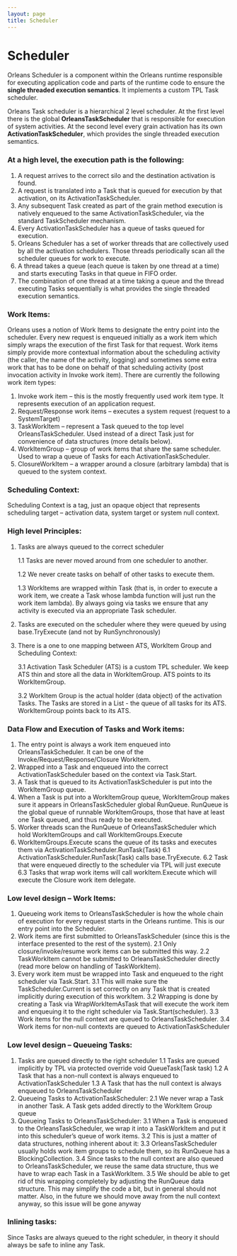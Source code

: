 ```yaml
---
layout: page
title: Scheduler
---
```


# Scheduler

Orleans Scheduler is a component within the Orleans runtime responsible for executing application code and parts of the runtime code to ensure the **single threaded execution semantics**. It implements a custom TPL Task scheduler.

Orleans Task scheduler is a hierarchical 2 level scheduler. 
At the first level there is the global **OrleansTaskScheduler** that is responsible for execution of system activities. 
At the second level every grain activation has its own **ActivationTaskScheduler**, which provides the single threaded execution semantics.

### At a high level, the execution path is the following:
1.	A request arrives to the correct silo and the destination activation is found.
2.	A request is translated into a Task that is queued for execution by that activation, on its ActivationTaskScheduler.
3.	Any subsequent Task created as part of the grain method execution is natively enqueued to the same ActivationTaskScheduler, via the standard TaskScheduler mechanism.
4.	Every ActivationTaskScheduler has a queue of tasks queued for execution.
5.	Orleans Scheduler has a set of worker threads that are collectively used by all the activation schedulers. Those threads periodically scan all the scheduler queues for work to execute. 
6.	A thread takes a queue (each queue is taken by one thread at a time) and starts executing Tasks in that queue in FIFO order.
7. The combination of one thread at a time taking a queue and the thread executing Tasks sequentially is what provides the single threaded execution semantics.

### Work Items:
Orleans uses a notion of Work Items to designate the entry point into the scheduler. Every new request is enqueued initially as a work item which simply wraps the execution of the first Task for that request. Work items simply provide more contextual information about the scheduling activity (the caller, the name of the activity, logging) and sometimes some extra work that has to be done on behalf of that scheduling activity (post invocation activity in Invoke work item).
There are currently the following work item types:
1.	Invoke work item – this is the mostly frequently used work item type. It represents execution of an application request. 
2.	Request/Response work items – executes a system request (request to a SystemTarget) 
3.	TaskWorkItem – represent a Task queued to the top level OrleansTaskScheduler. Used instead of a direct Task just for convenience of data structures (more details below).
4.	WorkItemGroup – group of work items that share the same scheduler. Used to wrap a queue of Tasks for each ActivationTaskScheduler.
5.	ClosureWorkItem – a wrapper around a closure (arbitrary lambda) that is queued to the system context.

### Scheduling Context:
Scheduling Context is a tag, just an opaque object that represents scheduling target – activation data, system target or system null context.


### High level Principles:
1.	Tasks are always queued to the correct scheduler

    1.1	Tasks are never moved around from one scheduler to another. 
    
    1.2	We never create tasks on behalf of other tasks to execute them.
    
    1.3	WorkItems are wrapped within Task (that is, in order to execute a work item, we create a Task whose lambda function will just run the work item lambda). By always going via tasks we ensure that any activity is executed via an appropriate Task scheduler.
    
2.	Tasks are executed on the scheduler where they were queued by using base.TryExecute (and not by RunSynchronously)
3.	There is a one to one mapping between ATS, WorkItem Group and Scheduling Context:

    3.1	Activation Task Scheduler (ATS) is a custom TPL scheduler. We keep ATS thin and store all the data in WorkItemGroup. ATS points to its WorkItemGroup.
    
    3.2	WorkItem Group is the actual holder (data object) of the activation Tasks. The Tasks are stored in a List<Task> - the queue of all tasks for its ATS. WorkItemGroup points back to its ATS.


### Data Flow and Execution of Tasks and Work items:
1.	The entry point is always a work item enqueued into OrleansTaskScheduler. It can be one of the Invoke/Request/Response/Closure WorkItem.
2.	Wrapped into a Task and enqueued into the correct ActivationTaskScheduler based on the context via Task.Start.
3.	A Task that is queued to its ActivationTaskScheduler is put into the WorkItemGroup queue.
4.	When a Task is put into a WorkItemGroup queue, WorkItemGroup makes sure it appears in OrleansTaskScheduler global RunQueue. RunQueue is the global queue of runnable WorkItemGroups, those that have at least one Task queued, and thus ready to be executed. 
5.	Worker threads scan the RunQueue of OrleansTaskScheduler which hold WorkItemGroups and call WorkItemGroups.Execute 
6.	WorkItemGroups.Execute scans the queue of its tasks and executes them via ActivationTaskScheduler.RunTask(Task)
    6.1	ActivationTaskScheduler.RunTask(Task) calls base.TryExecute.
    6.2	Task that were enqueued directly to the scheduler via TPL will just execute
    6.3	Tasks that wrap work items will call workItem.Execute which will execute the Closure work item delegate.



### Low level design – Work Items:
1.	Queueing work items to OrleansTaskScheduler is how the whole chain of execution for every request starts in the Orleans runtime. This is our entry point into the Scheduler.
2.	Work items are first submitted to OrleansTaskScheduler (since this is the interface presented to the rest of the system).
    2.1	Only closure/invoke/resume work items can be submitted this way. 
    2.2	TaskWorkItem cannot be submitted to OrleansTaskScheduler directly (read more below on handling of TaskWorkItem).
3.	Every work item must be wrapped into Task and enqueued to the right scheduler via Task.Start.
    3.1	This will make sure the TaskScheduler.Current is set correctly on any Task that is created implicitly during execution of this workItem.
    3.2	Wrapping is done by creating a Task via WrapWorkItemAsTask that will execute the work item and enqueuing it to the right scheduler via Task.Start(scheduler).
    3.3	Work items for the null context are queued to OrleansTaskScheduler.
    3.4	Work items for non-null contexts are queued to ActivationTaskScheduler 
 
### Low level design – Queueing Tasks:
1.	Tasks are queued directly to the right scheduler
    1.1	Tasks are queued implicitly by TPL via protected override void QueueTask(Task task)
    1.2	A Task that has a non-null context is always enqueued to ActivationTaskScheduler 
    1.3	A Task that has the null context is always enqueued to OrleansTaskScheduler
2.	Queueing Tasks to ActivationTaskScheduler:
    2.1	We never wrap a Task in another Task. A Task gets added directly to the WorkItem Group queue
3. Queueing Tasks to OrleansTaskScheduler:
    3.1	When a Task is enqueued to the OrleansTaskScheduler, we wrap it into a TaskWorkItem and put it into this scheduler’s queue of work items. 
    3.2	This is just a matter of data structures, nothing inherent about it:
    3.3	OrleansTaskScheduler usually holds work item groups to schedule them, so its RunQueue has a BlockingCollection<IWorkItem>.
    3.4	Since tasks to the null context are also queued to OrleansTaskScheduler, we reuse the same data structure, thus we have to wrap each Task in a TaskWorkItem.
    3.5	We should be able to get rid of this wrapping completely by adjusting the RunQueue data structure. This may simplify the code a bit, but in general should not matter. Also, in the future we should move away from the null context anyway, so this issue will be gone anyway
 

### Inlining tasks:
Since Tasks are always queued to the right scheduler, in theory it should always be safe to inline any Task. 

